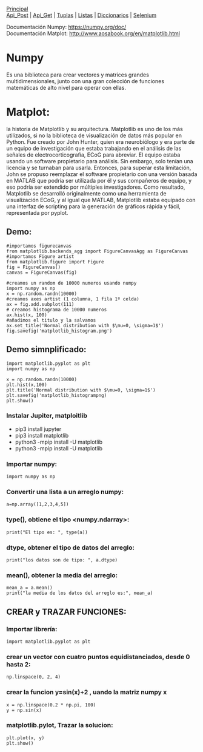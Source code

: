 
[Principal](../README.md)<br/>
[Api_Post](READMEPOST.md) | [Api_Get](READMEGET.md)  | [Tuplas](READMETupleSet.md) | [Listas](READMELIST.md) | [Diccionarios](READMEDIC.md) | [Selenium](../Selenium/README.md)

Documentación Numpy: <https://numpy.org/doc/><br/>
Documentación Matplot: <http://www.aosabook.org/en/matplotlib.html><br/>

# Numpy
Es una biblioteca para crear vectores y matrices grandes multidimensionales, junto con una gran colección de funciones matemáticas de alto nivel para operar con ellas.

# Matplot:
la historia de Matplotlib y su arquitectura. Matplotlib es uno de los más utilizados, si no la biblioteca de visualización de datos más popular en Python. Fue creado por John Hunter, quien era neurobiólogo y era parte de un equipo de investigación que estaba trabajando en el análisis de las señales de electrocorticografía, ECoG para abreviar. El equipo estaba usando un software propietario para análisis. Sin embargo, solo tenían una licencia y se turnaban para usarla. Entonces, para superar esta limitación, John se propuso reemplazar el software propietario con una versión basada en MATLAB que podría ser utilizada por él y sus compañeros de equipo, y eso podría ser extendido por múltiples investigadores. Como resultado, Matplotlib se desarrolló originalmente como una herramienta de visualización ECoG, y al igual que MATLAB, Matplotlib estaba equipado con una interfaz de scripting para la generación de gráficos rápida y fácil, representada por pyplot. 

Demo:
-----

    #importamos figurecanvas
    from matplotlib.backends_agg import FigureCanvasAgg as FigureCanvas
    #importamos Figure artist
    from matplotlib.figure import Figure
    fig = FigureCanvas()
    canvas = FigureCanvas(fig)
        
    #creamos un random de 10000 numeros usando numpy
    import numpy as np
    x = np.random.randn(10000)
    #creamos axes artist (1 columna, 1 fila 1º celda)
    ax = fig.add.subplot(111)
    # creamos histograma de 10000 numeros
    ax.hist(x, 100)
    #añadimos el titulo y la salvamos
    ax.set_title('Normal distribution with $\mu=0, \sigma=1$')
    fig.savefig('matplotlib_histogram.png')
    
    
Demo simnplificado:
-------------------

    import matplotlib.pyplot as plt
    import numpy as np
    
    x = np.random.randn(10000)
    plt.hist(x,100)
    plt.title('Normal distribution with $\mu=0, \sigma=1$')
    plt.savefig('matplotlib_histogrampng)
    plt.show()

### Instalar Jupiter, matploitlib
- pip3 install jupyter 
- pip3 install matplotlib
- python3 -mpip install -U matplotlib
- python3 -mpip install -U matplotlib

### Importar numpy:
    import numpy as np

### Convertir una lista a un arreglo numpy:
    a=np.array([1,2,3,4,5])
    
### type(), obtiene el tipo <numpy.ndarray>:
    print("El tipo es: ", type(a))
    
### dtype, obtener el tipo de datos del arreglo:
    print("los datos son de tipo: ", a.dtype)
    
### mean(), obtener la media del arreglo:
    mean_a = a.mean()
    print("la media de los datos del arreglo es:", mean_a)
  
## CREAR y TRAZAR FUNCIONES:
### Importar librería:
    import matplotlib.pyplot as plt
    
### crear un vector con cuatro puntos equidistanciados, desde 0 hasta 2:
    np.linspace(0, 2, 4)

### crear la funcion y=sin(x)+2 , uando la matriz numpy x
    x = np.linspace(0.2 * np.pi, 100)
    y = np.sin(x)
    
### matplotlib.pylot, Trazar la solucion:
    plt.plot(x, y)
    plt.show()
